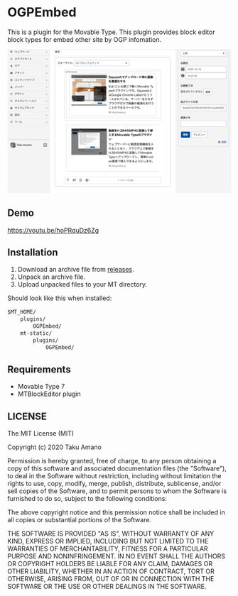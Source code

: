 # OGPEmbed

This is a plugin for the Movable Type.
This plugin provides block editor block types for embed other site by OGP infomation.

![Screenshot](https://raw.githubusercontent.com/usualoma/mt-plugin-mtbe-OGPEmbed/main/artwork/screenshot.jpg)

## Demo

https://youtu.be/hoPRquDz6Zg

## Installation

1. Download an archive file from [releases](https://github.com/usualoma/mt-plugin-mtbe-OGPEmbed/releases).
1. Unpack an archive file.
1. Upload unpacked files to your MT directory.

Should look like this when installed:

    $MT_HOME/
        plugins/
            OGPEmbed/
        mt-static/
            plugins/
                OGPEmbed/

## Requirements

* Movable Type 7
* MTBlockEditor plugin

## LICENSE

The MIT License (MIT)

Copyright (c) 2020 Taku Amano

Permission is hereby granted, free of charge, to any person obtaining a copy
of this software and associated documentation files (the "Software"), to deal
in the Software without restriction, including without limitation the rights
to use, copy, modify, merge, publish, distribute, sublicense, and/or sell
copies of the Software, and to permit persons to whom the Software is
furnished to do so, subject to the following conditions:

The above copyright notice and this permission notice shall be included in
all copies or substantial portions of the Software.

THE SOFTWARE IS PROVIDED "AS IS", WITHOUT WARRANTY OF ANY KIND, EXPRESS OR
IMPLIED, INCLUDING BUT NOT LIMITED TO THE WARRANTIES OF MERCHANTABILITY,
FITNESS FOR A PARTICULAR PURPOSE AND NONINFRINGEMENT. IN NO EVENT SHALL THE
AUTHORS OR COPYRIGHT HOLDERS BE LIABLE FOR ANY CLAIM, DAMAGES OR OTHER
LIABILITY, WHETHER IN AN ACTION OF CONTRACT, TORT OR OTHERWISE, ARISING FROM,
OUT OF OR IN CONNECTION WITH THE SOFTWARE OR THE USE OR OTHER DEALINGS IN
THE SOFTWARE.
